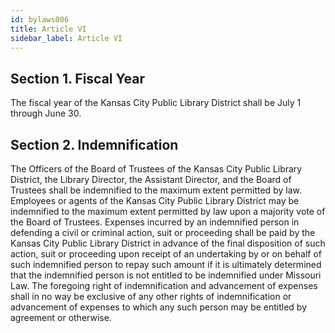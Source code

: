 ```yaml
---
id: bylaws006
title: Article VI
sidebar_label: Article VI
---
```


## Section 1. Fiscal Year

The fiscal year of the Kansas City Public Library District shall be July 1 through June 30.

## Section 2. Indemnification

The Officers of the Board of Trustees of the Kansas City Public Library District, the Library Director, the Assistant Director, and the Board of Trustees shall be indemnified to the maximum extent permitted by law. Employees or agents of the Kansas City Public Library District may be indemnified to the maximum extent permitted by law upon a majority vote of the Board of Trustees. Expenses incurred by an indemnified person in defending a civil or criminal action, suit or proceeding shall be paid by the Kansas City Public Library District in advance of the final disposition of such action, suit or proceeding upon receipt of an undertaking by or on behalf of such indemnified person to repay such amount if it is ultimately determined that the indemnified person is not entitled to be indemnified under Missouri Law. The foregoing right of indemnification and advancement of expenses shall in no way be exclusive of any other rights of indemnification or advancement of expenses to which any such person may be entitled by agreement or otherwise.
